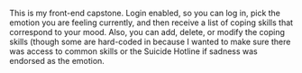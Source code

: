 This is my front-end capstone.  Login enabled, so you can log in, pick the emotion you are feeling currently, and then receive a list of coping skills that correspond to your mood.  Also, you can add, delete, or modify the coping skills (though some are hard-coded in because I wanted to make sure there was access to common skills or the Suicide Hotline if sadness was endorsed as the emotion.
